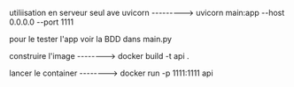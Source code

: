 utiliisation en serveur seul ave uvicorn
---------> uvicorn main:app --host 0.0.0.0 --port 1111


pour le tester l'app voir la BDD dans main.py









construire l'image
--------> docker build -t api .

lancer le container
--------> docker run -p 1111:1111 api

